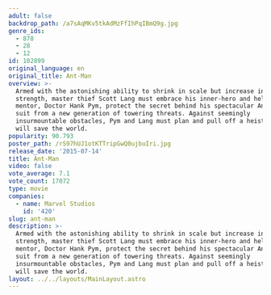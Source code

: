 ```yaml
---
adult: false
backdrop_path: /a7sAqMKv5tkAdMzFfIhPqIBmQ9g.jpg
genre_ids:
  - 878
  - 28
  - 12
id: 102899
original_language: en
original_title: Ant-Man
overview: >-
  Armed with the astonishing ability to shrink in scale but increase in
  strength, master thief Scott Lang must embrace his inner-hero and help his
  mentor, Doctor Hank Pym, protect the secret behind his spectacular Ant-Man
  suit from a new generation of towering threats. Against seemingly
  insurmountable obstacles, Pym and Lang must plan and pull off a heist that
  will save the world.
popularity: 90.793
poster_path: /rS97hUJ1otKTTripGwQ0ujbuIri.jpg
release_date: '2015-07-14'
title: Ant-Man
video: false
vote_average: 7.1
vote_count: 17072
type: movie
companies:
  - name: Marvel Studios
    id: '420'
slug: ant-man
description: >-
  Armed with the astonishing ability to shrink in scale but increase in
  strength, master thief Scott Lang must embrace his inner-hero and help his
  mentor, Doctor Hank Pym, protect the secret behind his spectacular Ant-Man
  suit from a new generation of towering threats. Against seemingly
  insurmountable obstacles, Pym and Lang must plan and pull off a heist that
  will save the world.
layout: ../../layouts/MainLayout.astro
---
```


